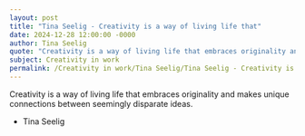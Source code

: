 ```yaml
---
layout: post
title: "Tina Seelig - Creativity is a way of living life that"
date: 2024-12-28 12:00:00 -0000
author: Tina Seelig
quote: "Creativity is a way of living life that embraces originality and makes unique connections between seemingly disparate ideas."
subject: Creativity in work
permalink: /Creativity in work/Tina Seelig/Tina Seelig - Creativity is a way of living life that
---
```


Creativity is a way of living life that embraces originality and makes unique connections between seemingly disparate ideas.

- Tina Seelig
